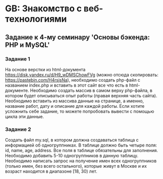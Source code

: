 # GB: Знакомство с веб-технологиями

## Задание к 4-му семинару 'Основы бэкенда: PHP и MySQL'

### Задание 1

На основе верстки из html-документа https://disk.yandex.ru/d/H9_wDMSChowFVg (можно отсюда скопировать: https://pastebin.com/H4rsjsNa), необходимо создать php-файл с названием index.php и вставить в этот сайт все что есть в html-документе.
Необходимо создать массив в самом верху php-файла, в котором будет описываться опыт работы (правая верхняя часть сайта). Необходимо вставить из массива данные на странице, а именно, название работ, дату и описание для каждой работы.
Если хотите усложнить себе задание, то можете попробовать вывести с помощью цикла эти данные.

### Задание 2

Создать файл my.sql, в котором должна создаваться таблица с информацией об одногруппниках. В таблице должно быть четыре поля: id, name, age, address. Все поля в таблице обязательны для заполнения.
Необходимо добавить 5-10 одногруппников в данную таблицу.
Необходимо написать запрос на получение имен всех одногруппников (только имен, без всего остального), которые живут в Москве и их возраст находится в диапазоне [18, 30) лет.

